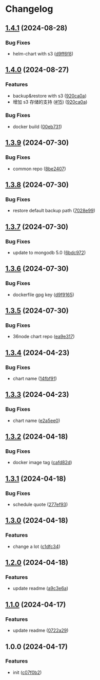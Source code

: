 # Changelog

## [1.4.1](https://github.com/36node/mongodb-backup/compare/v1.4.0...v1.4.1) (2024-08-28)


### Bug Fixes

* helm-chart with s3 ([d9ff6f8](https://github.com/36node/mongodb-backup/commit/d9ff6f8165a95403e55dc0c98af32da125c49e37))

## [1.4.0](https://github.com/36node/mongodb-backup/compare/v1.3.9...v1.4.0) (2024-08-27)


### Features

* backup&restore with s3 ([920ca0a](https://github.com/36node/mongodb-backup/commit/920ca0a59e585f37702273e403caeab0e392fed7))
* 增加 s3 存储的支持 ([#15](https://github.com/36node/mongodb-backup/issues/15)) ([920ca0a](https://github.com/36node/mongodb-backup/commit/920ca0a59e585f37702273e403caeab0e392fed7))


### Bug Fixes

* docker build ([00eb731](https://github.com/36node/mongodb-backup/commit/00eb731eab61420e4144b065e85cf528c5108eda))

## [1.3.9](https://github.com/36node/mongodb-backup/compare/v1.3.8...v1.3.9) (2024-07-30)


### Bug Fixes

* common repo ([8be2407](https://github.com/36node/mongodb-backup/commit/8be2407cd22496c8565c11ec9981d6c33702018a))

## [1.3.8](https://github.com/36node/mongodb-backup/compare/v1.3.7...v1.3.8) (2024-07-30)


### Bug Fixes

* restore default backup path ([7028e99](https://github.com/36node/mongodb-backup/commit/7028e998c5c08c139a626d984f16351cf03591c8))

## [1.3.7](https://github.com/36node/mongodb-backup/compare/v1.3.6...v1.3.7) (2024-07-30)


### Bug Fixes

* update to mongodb 5.0 ([6bdc972](https://github.com/36node/mongodb-backup/commit/6bdc9724d335314e63c36dfda76e257ff89de0a6))

## [1.3.6](https://github.com/36node/mongodb-backup/compare/v1.3.5...v1.3.6) (2024-07-30)


### Bug Fixes

* dockerfile gpg key ([d9f9165](https://github.com/36node/mongodb-backup/commit/d9f9165fb3bc5174b2da86d9266ff6d25c2be60c))

## [1.3.5](https://github.com/36node/mongodb-backup/compare/v1.3.4...v1.3.5) (2024-07-30)


### Bug Fixes

* 36node chart repo ([ea9e317](https://github.com/36node/mongodb-backup/commit/ea9e317e47106e80756ebff9ab63af709542d095))

## [1.3.4](https://github.com/36node/mongodb-backup/compare/v1.3.3...v1.3.4) (2024-04-23)


### Bug Fixes

* chart name ([14fbf91](https://github.com/36node/mongodb-backup/commit/14fbf918120d0d711e3302982d630945ed5228c2))

## [1.3.3](https://github.com/36node/mongodb-backup/compare/v1.3.2...v1.3.3) (2024-04-23)


### Bug Fixes

* chart name ([e2a5ee0](https://github.com/36node/mongodb-backup/commit/e2a5ee09b53543a04ddcc9a72a57368ac6fa0463))

## [1.3.2](https://github.com/36node/mongodb-backup/compare/v1.3.1...v1.3.2) (2024-04-18)


### Bug Fixes

* docker image tag ([cafd82d](https://github.com/36node/mongodb-backup/commit/cafd82d6d5b2c34068d709b0185627675bb53c52))

## [1.3.1](https://github.com/36node/mongodb-backup/compare/v1.3.0...v1.3.1) (2024-04-18)


### Bug Fixes

* schedule quote ([277ef93](https://github.com/36node/mongodb-backup/commit/277ef9382d93ab0fd6c26979545ea72f8a36f3be))

## [1.3.0](https://github.com/36node/mongodb-backup/compare/v1.2.0...v1.3.0) (2024-04-18)


### Features

* change a lot ([c1dfc34](https://github.com/36node/mongodb-backup/commit/c1dfc3401c73399a59fdc526afb11cf50df129b5))

## [1.2.0](https://github.com/36node/mongodb-backup/compare/v1.1.0...v1.2.0) (2024-04-18)


### Features

* update readme ([a9c3e6a](https://github.com/36node/mongodb-backup/commit/a9c3e6aabe064dc3c228b4282842f47030fa2007))

## [1.1.0](https://github.com/36node/mongodb-backup/compare/v1.0.0...v1.1.0) (2024-04-17)


### Features

* update readme ([0722a29](https://github.com/36node/mongodb-backup/commit/0722a299476c3e1b7bf2f81c80883e1fc49b1276))

## 1.0.0 (2024-04-17)


### Features

* init ([c07f0b2](https://github.com/36node/mongodb-backup/commit/c07f0b28a3b06f2233c1de707dc18f7242ab9b36))
